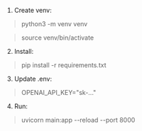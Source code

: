 1. Create venv:
>python3 -m venv venv

>source venv/bin/activate

2. Install:
>pip install -r requirements.txt

3. Update .env:
>OPENAI_API_KEY="sk-..."

4. Run:
>uvicorn main:app --reload --port 8000
